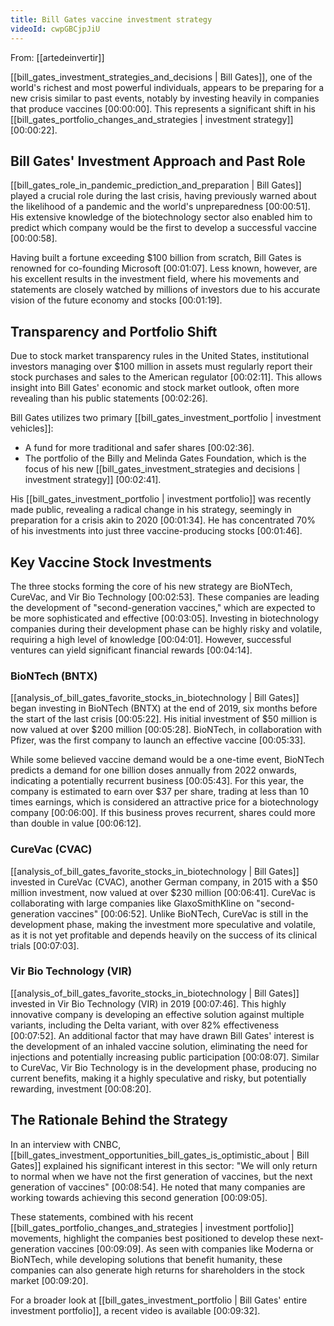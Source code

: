 ```yaml
---
title: Bill Gates vaccine investment strategy
videoId: cwpGBCjpJiU
---
```


From: [[artedeinvertir]] <br/> 

[[bill_gates_investment_strategies_and_decisions | Bill Gates]], one of the world's richest and most powerful individuals, appears to be preparing for a new crisis similar to past events, notably by investing heavily in companies that produce vaccines <a class="yt-timestamp" data-t="00:00:00">[00:00:00]</a>. This represents a significant shift in his [[bill_gates_portfolio_changes_and_strategies | investment strategy]] <a class="yt-timestamp" data-t="00:00:22">[00:00:22]</a>.

## Bill Gates' Investment Approach and Past Role

[[bill_gates_role_in_pandemic_prediction_and_preparation | Bill Gates]] played a crucial role during the last crisis, having previously warned about the likelihood of a pandemic and the world's unpreparedness <a class="yt-timestamp" data-t="00:00:51">[00:00:51]</a>. His extensive knowledge of the biotechnology sector also enabled him to predict which company would be the first to develop a successful vaccine <a class="yt-timestamp" data-t="00:00:58">[00:00:58]</a>.

Having built a fortune exceeding $100 billion from scratch, Bill Gates is renowned for co-founding Microsoft <a class="yt-timestamp" data-t="00:01:07">[00:01:07]</a>. Less known, however, are his excellent results in the investment field, where his movements and statements are closely watched by millions of investors due to his accurate vision of the future economy and stocks <a class="yt-timestamp" data-t="00:01:19">[00:01:19]</a>.

## Transparency and Portfolio Shift

Due to stock market transparency rules in the United States, institutional investors managing over $100 million in assets must regularly report their stock purchases and sales to the American regulator <a class="yt-timestamp" data-t="00:02:11">[00:02:11]</a>. This allows insight into Bill Gates' economic and stock market outlook, often more revealing than his public statements <a class="yt-timestamp" data-t="00:02:26">[00:02:26]</a>.

Bill Gates utilizes two primary [[bill_gates_investment_portfolio | investment vehicles]]:
*   A fund for more traditional and safer shares <a class="yt-timestamp" data-t="00:02:36">[00:02:36]</a>.
*   The portfolio of the Billy and Melinda Gates Foundation, which is the focus of his new [[bill_gates_investment_strategies and decisions | investment strategy]] <a class="yt-timestamp" data-t="00:02:41">[00:02:41]</a>.

His [[bill_gates_investment_portfolio | investment portfolio]] was recently made public, revealing a radical change in his strategy, seemingly in preparation for a crisis akin to 2020 <a class="yt-timestamp" data-t="00:01:34">[00:01:34]</a>. He has concentrated 70% of his investments into just three vaccine-producing stocks <a class="yt-timestamp" data-t="00:01:46">[00:01:46]</a>.

## Key Vaccine Stock Investments

The three stocks forming the core of his new strategy are BioNTech, CureVac, and Vir Bio Technology <a class="yt-timestamp" data-t="00:02:53">[00:02:53]</a>. These companies are leading the development of "second-generation vaccines," which are expected to be more sophisticated and effective <a class="yt-timestamp" data-t="00:03:05">[00:03:05]</a>. Investing in biotechnology companies during their development phase can be highly risky and volatile, requiring a high level of knowledge <a class="yt-timestamp" data-t="00:04:01">[00:04:01]</a>. However, successful ventures can yield significant financial rewards <a class="yt-timestamp" data-t="00:04:14">[00:04:14]</a>.

### BioNTech (BNTX)

[[analysis_of_bill_gates_favorite_stocks_in_biotechnology | Bill Gates]] began investing in BioNTech (BNTX) at the end of 2019, six months before the start of the last crisis <a class="yt-timestamp" data-t="00:05:22">[00:05:22]</a>. His initial investment of $50 million is now valued at over $200 million <a class="yt-timestamp" data-t="00:05:28">[00:05:28]</a>. BioNTech, in collaboration with Pfizer, was the first company to launch an effective vaccine <a class="yt-timestamp" data-t="00:05:33">[00:05:33]</a>.

While some believed vaccine demand would be a one-time event, BioNTech predicts a demand for one billion doses annually from 2022 onwards, indicating a potentially recurrent business <a class="yt-timestamp" data-t="00:05:43">[00:05:43]</a>. For this year, the company is estimated to earn over $37 per share, trading at less than 10 times earnings, which is considered an attractive price for a biotechnology company <a class="yt-timestamp" data-t="00:06:00">[00:06:00]</a>. If this business proves recurrent, shares could more than double in value <a class="yt-timestamp" data-t="00:06:12">[00:06:12]</a>.

### CureVac (CVAC)

[[analysis_of_bill_gates_favorite_stocks_in_biotechnology | Bill Gates]] invested in CureVac (CVAC), another German company, in 2015 with a $50 million investment, now valued at over $230 million <a class="yt-timestamp" data-t="00:06:41">[00:06:41]</a>. CureVac is collaborating with large companies like GlaxoSmithKline on "second-generation vaccines" <a class="yt-timestamp" data-t="00:06:52">[00:06:52]</a>. Unlike BioNTech, CureVac is still in the development phase, making the investment more speculative and volatile, as it is not yet profitable and depends heavily on the success of its clinical trials <a class="yt-timestamp" data-t="00:07:03">[00:07:03]</a>.

### Vir Bio Technology (VIR)

[[analysis_of_bill_gates_favorite_stocks_in_biotechnology | Bill Gates]] invested in Vir Bio Technology (VIR) in 2019 <a class="yt-timestamp" data-t="00:07:46">[00:07:46]</a>. This highly innovative company is developing an effective solution against multiple variants, including the Delta variant, with over 82% effectiveness <a class="yt-timestamp" data-t="00:07:52">[00:07:52]</a>. An additional factor that may have drawn Bill Gates' interest is the development of an inhaled vaccine solution, eliminating the need for injections and potentially increasing public participation <a class="yt-timestamp" data-t="00:08:07">[00:08:07]</a>. Similar to CureVac, Vir Bio Technology is in the development phase, producing no current benefits, making it a highly speculative and risky, but potentially rewarding, investment <a class="yt-timestamp" data-t="00:08:20">[00:08:20]</a>.

## The Rationale Behind the Strategy

In an interview with CNBC, [[bill_gates_investment_opportunities_bill_gates_is_optimistic_about | Bill Gates]] explained his significant interest in this sector: "We will only return to normal when we have not the first generation of vaccines, but the next generation of vaccines" <a class="yt-timestamp" data-t="00:08:54">[00:08:54]</a>. He noted that many companies are working towards achieving this second generation <a class="yt-timestamp" data-t="00:09:05">[00:09:05]</a>.

These statements, combined with his recent [[bill_gates_portfolio_changes_and_strategies | investment portfolio]] movements, highlight the companies best positioned to develop these next-generation vaccines <a class="yt-timestamp" data-t="00:09:09">[00:09:09]</a>. As seen with companies like Moderna or BioNTech, while developing solutions that benefit humanity, these companies can also generate high returns for shareholders in the stock market <a class="yt-timestamp" data-t="00:09:20">[00:09:20]</a>.

For a broader look at [[bill_gates_investment_portfolio | Bill Gates' entire investment portfolio]], a recent video is available <a class="yt-timestamp" data-t="00:09:32">[00:09:32]</a>.